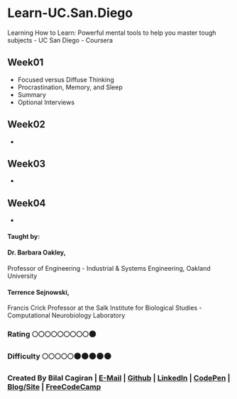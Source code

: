 # Learn-UC.San.Diego
Learning How to Learn: Powerful mental tools to help you master tough subjects - UC San Diego - Coursera

## Week01
* Focused versus Diffuse Thinking
* Procrastination, Memory, and Sleep
* Summary 
* Optional Interviews

## Week02
* 

## Week03
* 

## Week04
* 

#### Taught by: 

#### Dr. Barbara Oakley, 
 Professor of Engineering - Industrial & Systems Engineering, Oakland University
#### Terrence Sejnowski, 
 Francis Crick Professor at the Salk Institute for Biological Studies - Computational Neurobiology Laboratory

### Rating :full_moon::full_moon::full_moon::full_moon::full_moon::full_moon::full_moon::full_moon::full_moon::new_moon:
### Difficulty :full_moon::full_moon::full_moon::full_moon::full_moon::new_moon::new_moon::new_moon::new_moon::new_moon:

### Created By Bilal Cagiran | [E-Mail](mailto:bcagiran@hotmail.com) | [Github](https://github.com/extwiii/) | [LinkedIn](https://linkedin.com/in/bilalcagiran) | [CodePen](http://codepen.io/extwiii/) | [Blog/Site](http://bilalcagiran.com) | [FreeCodeCamp](https://www.freecodecamp.com/extwiii) 
